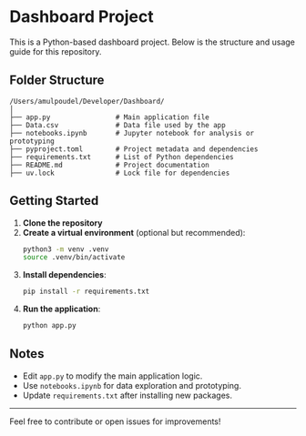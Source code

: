 # Dashboard Project

This is a Python-based dashboard project. Below is the structure and usage guide for this
repository.

## Folder Structure

```
/Users/amulpoudel/Developer/Dashboard/
│
├── app.py                # Main application file
├── Data.csv              # Data file used by the app
├── notebooks.ipynb       # Jupyter notebook for analysis or prototyping
├── pyproject.toml        # Project metadata and dependencies
├── requirements.txt      # List of Python dependencies
├── README.md             # Project documentation
├── uv.lock               # Lock file for dependencies
```

## Getting Started

1. **Clone the repository**
2. **Create a virtual environment** (optional but recommended):
   ```bash
   python3 -m venv .venv
   source .venv/bin/activate
   ```
3. **Install dependencies**:
   ```bash
   pip install -r requirements.txt
   ```
4. **Run the application**:
   ```bash
   python app.py
   ```

## Notes

- Edit `app.py` to modify the main application logic.
- Use `notebooks.ipynb` for data exploration and prototyping.
- Update `requirements.txt` after installing new packages.

---

Feel free to contribute or open issues for improvements!
